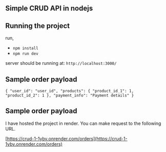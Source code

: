 ## Simple CRUD API in nodejs

## Running the project

run,

- `npm install`
- `npm run dev`

server should be running at: `http://localhost:3000/`

## Sample order payload

`{
    "user_id": "user_id",
    "products": {
        "product_id_1": 1,
        "product_id_2": 1
    },
    "payment_info": "Payment details"
}`

## Sample order payload

I have hosted the project in render. You can make request to the following URL.

[https://crud-1-1ybv.onrender.com/orders](https://crud-1-1ybv.onrender.com/orders)
